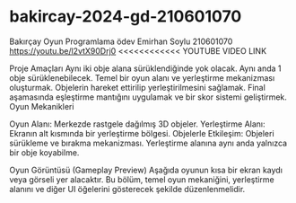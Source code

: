 # bakircay-2024-gd-210601070
Bakırçay Oyun Programlama ödev
Emirhan Soylu 210601070 
https://youtu.be/l2vtX90Drj0 <<<<<<<<<<<< YOUTUBE VIDEO LINK

Proje Amaçları
Aynı iki obje alana sürüklendiğinde yok olacak.
Aynı anda 1 obje sürüklenebilecek.
Temel bir oyun alanı ve yerleştirme mekanizması oluşturmak.
Objelerin hareket ettirilip yerleştirilmesini sağlamak.
Final aşamasında eşleştirme mantığını uygulamak ve bir skor sistemi geliştirmek.
Oyun Mekanikleri



Oyun Alanı: Merkezde rastgele dağılmış 3D objeler.
Yerleştirme Alanı: Ekranın alt kısmında bir yerleştirme bölgesi.
Objelerle Etkileşim:
Objeleri sürükleme ve bırakma mekanizması.
Yerleştirme alanına aynı anda yalnızca bir obje koyabilme.


Oyun Görüntüsü (Gameplay Preview)
Aşağıda oyunun kısa bir ekran kaydı veya görseli yer alacaktır. Bu bölüm, temel oyun mekaniğini, yerleştirme alanını ve diğer UI öğelerini gösterecek şekilde düzenlenmelidir.
